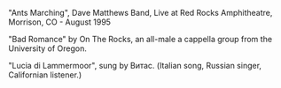 "Ants Marching", Dave Matthews Band, Live at Red Rocks Amphitheatre, Morrison, CO - August 1995

"Bad Romance" by On The Rocks, an all-male a cappella group from the University of Oregon.

"Lucia di Lammermoor", sung by Витас. (Italian song, Russian singer, Californian listener.)
